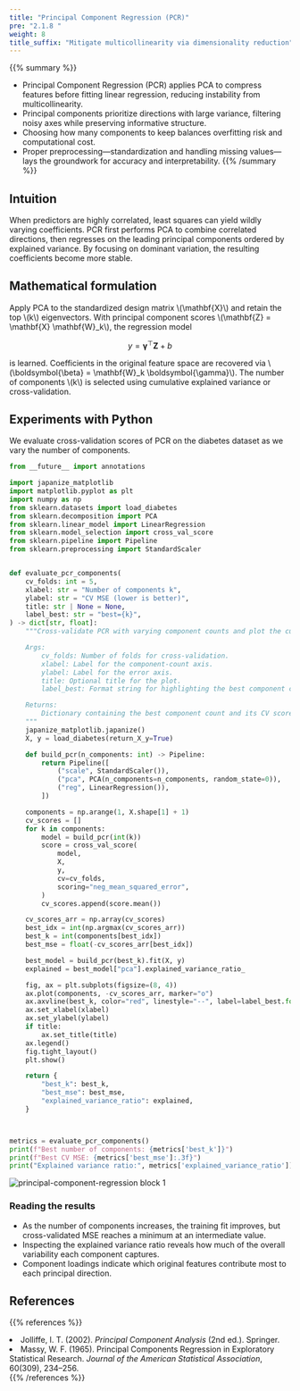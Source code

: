 ```yaml
---
title: "Principal Component Regression (PCR)"
pre: "2.1.8 "
weight: 8
title_suffix: "Mitigate multicollinearity via dimensionality reduction"
---
```


{{% summary %}}
- Principal Component Regression (PCR) applies PCA to compress features before fitting linear regression, reducing instability from multicollinearity.
- Principal components prioritize directions with large variance, filtering noisy axes while preserving informative structure.
- Choosing how many components to keep balances overfitting risk and computational cost.
- Proper preprocessing—standardization and handling missing values—lays the groundwork for accuracy and interpretability.
{{% /summary %}}

## Intuition
When predictors are highly correlated, least squares can yield wildly varying coefficients. PCR first performs PCA to combine correlated directions, then regresses on the leading principal components ordered by explained variance. By focusing on dominant variation, the resulting coefficients become more stable.

## Mathematical formulation
Apply PCA to the standardized design matrix \\(\mathbf{X}\\) and retain the top \\(k\\) eigenvectors. With principal component scores \\(\mathbf{Z} = \mathbf{X} \mathbf{W}_k\\), the regression model

$$
y = \boldsymbol{\gamma}^\top \mathbf{Z} + b
$$

is learned. Coefficients in the original feature space are recovered via \\(\boldsymbol{\beta} = \mathbf{W}_k \boldsymbol{\gamma}\\). The number of components \\(k\\) is selected using cumulative explained variance or cross-validation.

## Experiments with Python
We evaluate cross-validation scores of PCR on the diabetes dataset as we vary the number of components.

```python
from __future__ import annotations

import japanize_matplotlib
import matplotlib.pyplot as plt
import numpy as np
from sklearn.datasets import load_diabetes
from sklearn.decomposition import PCA
from sklearn.linear_model import LinearRegression
from sklearn.model_selection import cross_val_score
from sklearn.pipeline import Pipeline
from sklearn.preprocessing import StandardScaler


def evaluate_pcr_components(
    cv_folds: int = 5,
    xlabel: str = "Number of components k",
    ylabel: str = "CV MSE (lower is better)",
    title: str | None = None,
    label_best: str = "best={k}",
) -> dict[str, float]:
    """Cross-validate PCR with varying component counts and plot the curve.

    Args:
        cv_folds: Number of folds for cross-validation.
        xlabel: Label for the component-count axis.
        ylabel: Label for the error axis.
        title: Optional title for the plot.
        label_best: Format string for highlighting the best component count.

    Returns:
        Dictionary containing the best component count and its CV score.
    """
    japanize_matplotlib.japanize()
    X, y = load_diabetes(return_X_y=True)

    def build_pcr(n_components: int) -> Pipeline:
        return Pipeline([
            ("scale", StandardScaler()),
            ("pca", PCA(n_components=n_components, random_state=0)),
            ("reg", LinearRegression()),
        ])

    components = np.arange(1, X.shape[1] + 1)
    cv_scores = []
    for k in components:
        model = build_pcr(int(k))
        score = cross_val_score(
            model,
            X,
            y,
            cv=cv_folds,
            scoring="neg_mean_squared_error",
        )
        cv_scores.append(score.mean())

    cv_scores_arr = np.array(cv_scores)
    best_idx = int(np.argmax(cv_scores_arr))
    best_k = int(components[best_idx])
    best_mse = float(-cv_scores_arr[best_idx])

    best_model = build_pcr(best_k).fit(X, y)
    explained = best_model["pca"].explained_variance_ratio_

    fig, ax = plt.subplots(figsize=(8, 4))
    ax.plot(components, -cv_scores_arr, marker="o")
    ax.axvline(best_k, color="red", linestyle="--", label=label_best.format(k=best_k))
    ax.set_xlabel(xlabel)
    ax.set_ylabel(ylabel)
    if title:
        ax.set_title(title)
    ax.legend()
    fig.tight_layout()
    plt.show()

    return {
        "best_k": best_k,
        "best_mse": best_mse,
        "explained_variance_ratio": explained,
    }



metrics = evaluate_pcr_components()
print(f"Best number of components: {metrics['best_k']}")
print(f"Best CV MSE: {metrics['best_mse']:.3f}")
print("Explained variance ratio:", metrics['explained_variance_ratio'])

```

![principal-component-regression block 1](/images/basic/regression/principal-component-regression_block01_en.png)

### Reading the results
- As the number of components increases, the training fit improves, but cross-validated MSE reaches a minimum at an intermediate value.
- Inspecting the explained variance ratio reveals how much of the overall variability each component captures.
- Component loadings indicate which original features contribute most to each principal direction.

## References
{{% references %}}
<li>Jolliffe, I. T. (2002). <i>Principal Component Analysis</i> (2nd ed.). Springer.</li>
<li>Massy, W. F. (1965). Principal Components Regression in Exploratory Statistical Research. <i>Journal of the American Statistical Association</i>, 60(309), 234–256.</li>
{{% /references %}}
